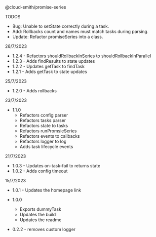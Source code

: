 @cloud-smith/promise-series

TODOS
- Bug: Unable to setState correctly during a task.
- Add: Rollbacks count and names must match tasks during parsing.
- Update: Refactor promiseSeries into a class. 

26/7/2023
- 1.2.4 - Refactors shouldRollbackInSeries to shouldRollbackInParallel
- 1.2.3 - Adds findResults to state updates
- 1.2.2 - Updates getTask to findTask
- 1.2.1 - Adds getTask to state updates

25/7/2023
- 1.2.0 - Adds rollbacks

23/7/2023
- 1.1.0
  - Refactors config parser
  - Refactors tasks parser
  - Refactors state to tasks
  - Refactors runPromsieSeries
  - Refactors events to callbacks
  - Refactors logger to log
  - Adds task lifecycle events

21/7/2023
- 1.0.3 - Updates on-task-fail to returns state
- 1.0.2 - Adds config timeout

15/7/2023
- 1.0.1 - Updates the homepage link

- 1.0.0
  - Exports dummyTask
  - Updates the build
  - Updates the readme

- 0.2.2 - removes custom logger
